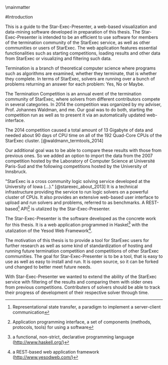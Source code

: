 \mainmatter

#Introduction 

This is a guide to the Star-Exec-Presenter, a web-based visualization and data-mining software developed in preparation of this thesis. The Star-Exec-Presenter is intended to be an efficient to use software for members of the termination community of the StarExec service, as well as other communities or users of StarExec. The web application features essential functionalities such as starting competitions, loading results and other data from StarExec or visualizing and filtering such data.

Termination is a branch of theoretical computer science where programs such as algorithms are examined, whether they terminate, that is whether they complete. In terms of StarExec, solvers are running over a bunch of problems returning an answer for each problem: Yes, No or Maybe.

The Termination Competition is an annual event of the termination community of StarExec, where solvers from different contributors compete in several categories. In 2014 the competition was organized by my adviser, Prof. Johannes Waldman, and me. Our goal was to do both, starting the competition run as well as to present it via an automatically updated web-interface.

The 2014 competition caused a total amount of 13 Gigabyte of data and needed about 90 days of CPU time on all of the 192 Quad-Core CPUs of the StarExec cluster. [@waldmann_termtools_2014]

Our additional goal was to be able to compare these results with those from previous ones. So we added an option to import the data from the 2007 competition hosted by the Laboratory of Computer Science at Université Paris-Sud and the following competitions hosted by the University of Innsbruck.

"StarExec is a cross community logic solving service developed at the University of Iowa (...)." [@starexec_about_2013] It is a technical infrastructure providing the service to run logic solvers on a powerful cluster of CPUs. It also provides an extensive web-based user interface to upload and run solvers and problems, referred to as benchmarks. A REST-based[^REST] API[^api] is utalized by the Star-Exec-Presenter.

[^REST]: Representational state transfer, a paradigm to implement a server-client communication
[^api]: Application programming interface, a set of components (methods, protocols, tools) for using a software

The Star-Exec-Presenter is the software developed as the concrete work for this thesis. It is a web application programmed in Haskel[^Haskell] with the utalization of the Yesod Web Framework[^YesodWeb].

[^Haskell]: a functional, non-strict, declarative programming language (http://www.haskell.org/)
[^YesodWeb]: a REST-based web application framework (http://www.yesodweb.com/)

The motivation of this thesis is to provide a tool for StarExec users for further research as well as some kind of standardization of hosting and running future termination competition and competitions of other StarExec communities. The goal for Star-Exec-Presenter is to be a tool, that is easy to use as well as easy to install and run. It is open source, so it can be forked und changed to better meet future needs.

With Star-Exec-Presenter we wanted to extend the ability of the StarExec service with filtering of the results and comparing them with older ones from previous competitions. Contributers of solvers should be able to track their progress of development of their respective solver through time.
